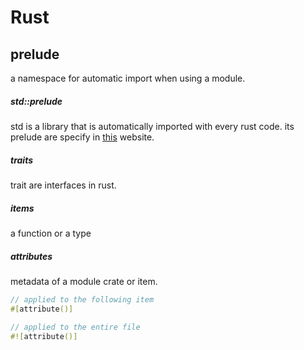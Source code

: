 # Rust

## prelude
a namespace for automatic import when using a module.
##### std::prelude
std is a library that is automatically imported with every rust code.
its prelude are specify in [this](https://doc.rust-lang.org/std/prelude/index.html) website.

##### traits
trait are interfaces in rust.

##### items
a function or a type 

##### attributes
metadata of a module crate or item. 
```rust
// applied to the following item
#[attribute()]

// applied to the entire file
#![attribute()]
```
